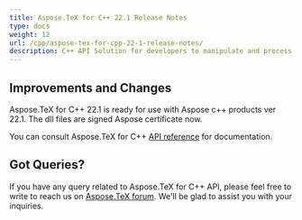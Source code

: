 ```yaml
---
title: Aspose.TeX for C++ 22.1 Release Notes
type: docs
weight: 12
url: /cpp/aspose-tex-for-cpp-22-1-release-notes/
description: C++ API Solution for developers to manipulate and process TeX and LaTeX files. Release Notes of Aspose.TeX API solution for C++ | Release 2022.01
---
```


## Improvements and Changes

Aspose.TeX for C++ 22.1  is ready for use with Aspose c++ products ver 22.1.
The dll files are signed Aspose certificate now.

You can consult Aspose.TeX for C++ [API reference](https://reference.aspose.com/tex/cpp/) for documentation.
 
## Got Queries?
If you have any query related to Aspose.TeX for C++ API, please feel free to write to reach us on [Aspose.TeX forum](https://forum.aspose.com/c/tex/). We'll be glad to assist you with your inquiries.
